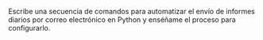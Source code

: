 Escribe una secuencia de comandos para automatizar el envío de informes diarios por correo electrónico en Python y enséñame el proceso para configurarlo.